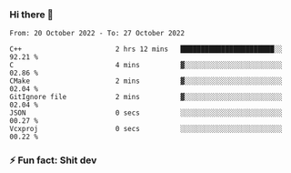 ### Hi there 👋
<!--START_SECTION:waka-->

```text
From: 20 October 2022 - To: 27 October 2022

C++                       2 hrs 12 mins   ███████████████████████░░   92.21 %
C                         4 mins          ▓░░░░░░░░░░░░░░░░░░░░░░░░   02.86 %
CMake                     2 mins          ▓░░░░░░░░░░░░░░░░░░░░░░░░   02.04 %
GitIgnore file            2 mins          ▓░░░░░░░░░░░░░░░░░░░░░░░░   02.04 %
JSON                      0 secs          ░░░░░░░░░░░░░░░░░░░░░░░░░   00.27 %
Vcxproj                   0 secs          ░░░░░░░░░░░░░░░░░░░░░░░░░   00.22 %
```

<!--END_SECTION:waka-->
<!--
**TG4LAaron/TG4LAaron** is a ✨ _special_ ✨ repository because its `README.md` (this file) appears on your GitHub profile.

Here are some ideas to get you started:

- 🔭 I’m currently working on ...
- 🌱 I’m currently learning ...
- 👯 I’m looking to collaborate on ...
- 🤔 I’m looking for help with ...
- 💬 Ask me about ...
- 📫 How to reach me: ...
- 😄 Pronouns: ...
- ⚡ Fun fact: ...
-->
### ⚡ Fun fact: Shit dev
